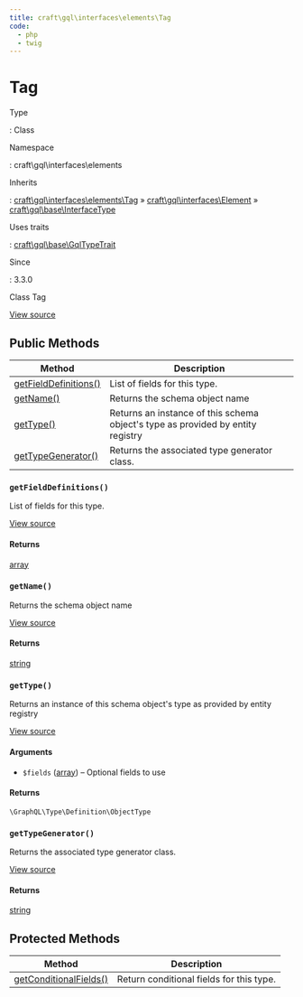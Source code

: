 ```yaml
---
title: craft\gql\interfaces\elements\Tag
code:
  - php
  - twig
---
```


# Tag

Type

:   Class

Namespace

:   craft\gql\interfaces\elements

Inherits

:   [craft\gql\interfaces\elements\Tag](craft-gql-interfaces-elements-tag.md) &raquo;
[craft\gql\interfaces\Element](craft-gql-interfaces-element.md) &raquo;
[craft\gql\base\InterfaceType](craft-gql-base-interfacetype.md)

Uses traits

:   [craft\gql\base\GqlTypeTrait](craft-gql-base-gqltypetrait.md)

Since

:   3.3.0



Class Tag





[View source](https://github.com/craftcms/cms/blob/master/src/gql/interfaces/elements/Tag.php)






## Public Methods

| Method                                                                                   | Description
| ---------------------------------------------------------------------------------------- | -------------------------------------------------------------------------------
| [getFieldDefinitions()](craft-gql-interfaces-elements-tag.md#method-getfielddefinitions) | List of fields for this type.
| [getName()](craft-gql-interfaces-elements-tag.md#method-getname)                         | Returns the schema object name
| [getType()](craft-gql-interfaces-elements-tag.md#method-gettype)                         | Returns an instance of this schema object's type as provided by entity registry
| [getTypeGenerator()](craft-gql-interfaces-elements-tag.md#method-gettypegenerator)       | Returns the associated type generator class.

### `getFieldDefinitions()`





List of fields for this type.








[View source](https://github.com/craftcms/cms/blob/master/src/gql/interfaces/elements/Tag.php#L68-L83)



#### Returns

[array](http://php.net/language.types.array)



### `getName()`





Returns the schema object name








[View source](https://github.com/craftcms/cms/blob/master/src/gql/interfaces/elements/Tag.php#L60-L63)



#### Returns

[string](http://php.net/language.types.string)



### `getType()`





Returns an instance of this schema object's type as provided by entity registry








[View source](https://github.com/craftcms/cms/blob/master/src/gql/interfaces/elements/Tag.php#L37-L55)


#### Arguments

- `$fields` ([array](http://php.net/language.types.array)) – Optional fields to use

#### Returns

`\GraphQL\Type\Definition\ObjectType`



### `getTypeGenerator()`





Returns the associated type generator class.








[View source](https://github.com/craftcms/cms/blob/master/src/gql/interfaces/elements/Tag.php#L29-L32)



#### Returns

[string](http://php.net/language.types.string)





## Protected Methods

| Method                                                                                                                        | Description
| ----------------------------------------------------------------------------------------------------------------------------- | ----------------------------------------
| [getConditionalFields()](craft-gql-base-gqltypetrait.md#method-getconditionalfields "Defined by craft\gql\base\GqlTypeTrait") | Return conditional fields for this type.






